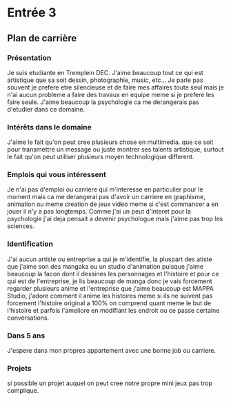 # Entrée 3
## Plan de carrière

### Présentation
Je suis etudiante en Tremplein DEC. J'aime beaucoup tout ce qui est artistique que sa soit dessin, photographie, music, etc... Je parle pas souvent je prefere etre silencieuse et de faire mes affaires toute seul mais je n'ai aucun probleme a faire des travaux en equipe meme si je prefere les faire seule. J'aime beaucoup la psychologie ca me derangerais pas d'etudier dans ce domaine.

### Intérêts dans le domaine
J'aime le fait qu'on peut cree plusieurs chose en multimedia. que ce soit pour transmettre un message ou juste montrer ses talents artistique, surtout le fait qu'on peut utiliser plusieurs moyen technologique different.

### Emplois qui vous intéressent
Je n'ai pas d'emploi ou carriere qui m'interesse en particulier pour le moment mais ca me derangerai pas d'avoir un carriere en graphisme, animation ou meme creation de jeux video meme si c'est commancer a en jouer il n'y a pas longtemps. Comme j'ai un peut d'interet pour la psychologie j'ai deja pensait a devenir psychologue mais j'aime pas trop les sciences.

### Identification
J'ai aucun artiste ou entreprise a qui je m'identifie, la pluspart des atiste que j'aime son des mangaka ou un studio d'animation puisque j'aime beaucoup la facon dont il dessines les personnages et l'histoire et pour ce qui est de l'entreprise, je lis beaucoup de manga donc je vais forcement regarder plusieurs anime et l'entreprise que j'aime beaucoup est MAPPA Studio, j'adore comment il anime les histoires meme si ils ne suivent pas forcement l'histoire original a 100% on comprend quant meme le but de l'histoire et parfois l'ameliore en modifiant les endroit ou ce passe certaine conversations.

### Dans 5 ans
J'espere dans mon propres appartement avec une bonne job ou carriere.

### Projets
si possible un projet auquel on peut cree notre propre mini jeux pas trop complique.
